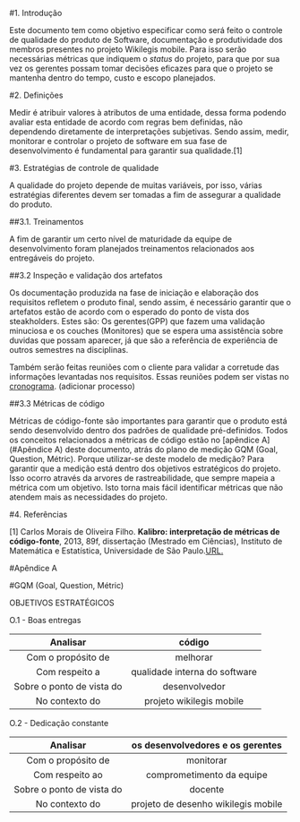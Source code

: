 #1. Introdução

Este documento tem como objetivo especificar como será feito o controle de qualidade do produto de Software, documentação e produtividade dos membros presentes no projeto Wikilegis mobile. Para isso serão necessárias métricas que indiquem o _status_ do projeto, para que por sua vez os gerentes possam tomar decisões eficazes para que o projeto se mantenha dentro do tempo, custo e escopo planejados.

#2. Definições

Medir é atribuir valores à atributos de uma entidade, dessa forma podendo avaliar esta entidade de acordo com regras bem definidas, não dependendo diretamente de interpretações subjetivas. Sendo assim, medir, monitorar e controlar o projeto de software em sua fase de desenvolvimento é fundamental para garantir sua qualidade.[1] 

#3. Estratégias de controle de qualidade

A qualidade do projeto depende de muitas variáveis, por isso, várias estratégias diferentes devem ser tomadas a fim de assegurar a qualidade do produto.

##3.1. Treinamentos

A fim de garantir um certo nível de maturidade da equipe de desenvolvimento foram planejados treinamentos relacionados aos entregáveis do projeto.

##3.2 Inspeção e validação dos artefatos

Os documentação produzida na fase de iniciação e elaboração dos requisitos refletem o produto final, sendo assim, é necessário garantir que o artefatos estão de acordo com o esperado do ponto de vista dos steakholders. Estes são: Os gerentes(GPP) que fazem uma validação minuciosa e os couches (Monitores) que se espera uma assistência sobre duvidas que possam aparecer, já que são a referência de experiência de outros semestres na disciplinas.

Também serão feitas reuniões com o cliente para validar a corretude das informações levantadas nos requisitos. Essas reuniões podem ser vistas no [cronograma](https://github.com/fga-gpp-mds/2016.2-WikiLegis/wiki/Cronograma).
(adicionar processo)

##3.3 Métricas de código

Métricas de código-fonte são importantes para garantir que o produto está sendo desenvolvido dentro dos padrões de qualidade pré-definidos. Todos os conceitos relacionados a métricas de código estão no [apêndice A](#Apêndice A) deste documento, atrás do plano de medição GQM (Goal, Question, Métric). Porque utilizar-se deste modelo de medição? Para garantir que a medição está dentro dos objetivos estratégicos do projeto. Isso ocorro através da arvores de rastreabilidade, que sempre mapeia a métrica com um objetivo. Isto torna mais fácil identificar métricas que não atendem mais as necessidades do projeto.

 
#4. Referências

[1] Carlos Morais de Oliveira Filho. **Kalibro: interpretação de métricas de código-fonte**, 2013, 89f, dissertação (Mestrado em Ciências), Instituto de Matemática e Estatística, Universidade de São Paulo.[URL.](http://www.teses.usp.br/teses/disponiveis/45/45134/tde-25092013-142158/publico/dissertacao.pdf)

#Apêndice A

#GQM (Goal, Question, Métric)

OBJETIVOS ESTRATÉGICOS

O.1 - Boas entregas

|Analisar| código|
|:---:|:---:|
|Com o propósito de|melhorar|
|Com respeito a|qualidade interna do software|
|Sobre o ponto de vista do|desenvolvedor|
|No contexto do |projeto wikilegis mobile|


O.2 - Dedicação constante

|Analisar|os desenvolvedores e os gerentes|
|:---:|:---:|
|Com o propósito de|monitorar|
|Com respeito ao|comprometimento da equipe|
|Sobre o ponto de vista do|docente|
|No contexto do| projeto de desenho wikilegis mobile|
